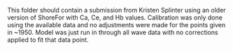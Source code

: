 This folder should contain a submission from Kristen Splinter using an older version of ShoreFor with Ca, Ce, and Hb values. Calibration was only done using the available data and no adjustments were made for the points given in ~1950. Model was just run in through all wave data with no corrections applied to fit that data point. 

